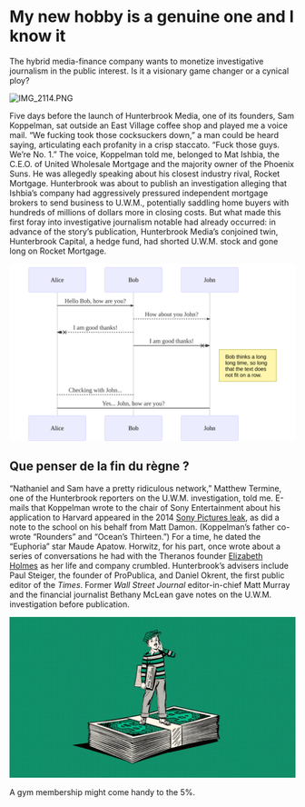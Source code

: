 # My new hobby is a genuine one and I know it

The hybrid media-finance company wants to monetize investigative journalism in the public interest. Is it a visionary game changer or a cynical ploy?

![IMG\_2114.PNG](assets/14b7d7104d272a6c52c1674c1419080d74476d08.PNG "Malick is for the outsiders")

Five days before the launch of Hunterbrook Media, one of its founders, Sam Koppelman, sat outside an East Village coffee shop and played me a voice mail. “We fucking took those cocksuckers down,” a man could be heard saying, articulating each profanity in a crisp staccato. “Fuck those guys. We’re No. 1.” The voice, Koppelman told me, belonged to Mat Ishbia, the C.E.O. of United Wholesale Mortgage and the majority owner of the Phoenix Suns. He was allegedly speaking about his closest industry rival, Rocket Mortgage. Hunterbrook was about to publish an investigation alleging that Ishbia’s company had aggressively pressured independent mortgage brokers to send business to U.W.M., potentially saddling home buyers with hundreds of millions of dollars more in closing costs. But what made this first foray into investigative journalism notable had already occurred: in advance of the story’s publication, Hunterbrook Media’s conjoined twin, Hunterbrook Capital, a hedge fund, had shorted U.W.M. stock and gone long on Rocket Mortgage.

![](.build/4eff7f66c247fa7595c440ba54b8b67e3a96c1266080cffc1d918ce3ce57e3ea.svg)

## Que penser de la fin du règne ?

“Nathaniel and Sam have a pretty ridiculous network,” Matthew Termine, one of the Hunterbrook reporters on the U.W.M. investigation, told me. E-mails that Koppelman wrote to the chair of Sony Entertainment about his application to Harvard appeared in the 2014 [Sony Pictures leak](https://www.newyorker.com/magazine/2021/04/26/the-incredible-rise-of-north-koreas-hacking-army), as did a note to the school on his behalf from Matt Damon. (Koppelman’s father co-wrote “Rounders” and “Ocean’s Thirteen.”) For a time, he dated the “Euphoria” star Maude Apatow. Horwitz, for his part, once wrote about a series of conversations he had with the Theranos founder [Elizabeth Holmes](https://www.newyorker.com/magazine/2014/12/15/blood-simpler) as her life and company crumbled. Hunterbrook’s advisers include Paul Steiger, the founder of ProPublica, and Daniel Okrent, the first public editor of the *Times*. Former *Wall Street Journal* editor-in-chief Matt Murray and the financial journalist Bethany McLean gave notes on the U.W.M. investigation before publication.

![](assets/1fb5b4f7e9965d9e5ee3bd521fdb03a45bdbb4f2.webp)

A gym membership might come handy to the 5%.
